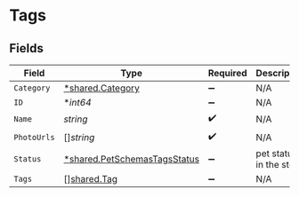 # Tags


## Fields

| Field                                                                              | Type                                                                               | Required                                                                           | Description                                                                        | Example                                                                            |
| ---------------------------------------------------------------------------------- | ---------------------------------------------------------------------------------- | ---------------------------------------------------------------------------------- | ---------------------------------------------------------------------------------- | ---------------------------------------------------------------------------------- |
| `Category`                                                                         | [*shared.Category](../../../pkg/models/shared/category.md)                         | :heavy_minus_sign:                                                                 | N/A                                                                                |                                                                                    |
| `ID`                                                                               | **int64*                                                                           | :heavy_minus_sign:                                                                 | N/A                                                                                | 10                                                                                 |
| `Name`                                                                             | *string*                                                                           | :heavy_check_mark:                                                                 | N/A                                                                                | doggie                                                                             |
| `PhotoUrls`                                                                        | []*string*                                                                         | :heavy_check_mark:                                                                 | N/A                                                                                |                                                                                    |
| `Status`                                                                           | [*shared.PetSchemasTagsStatus](../../../pkg/models/shared/petschemastagsstatus.md) | :heavy_minus_sign:                                                                 | pet status in the store                                                            |                                                                                    |
| `Tags`                                                                             | [][shared.Tag](../../../pkg/models/shared/tag.md)                                  | :heavy_minus_sign:                                                                 | N/A                                                                                |                                                                                    |